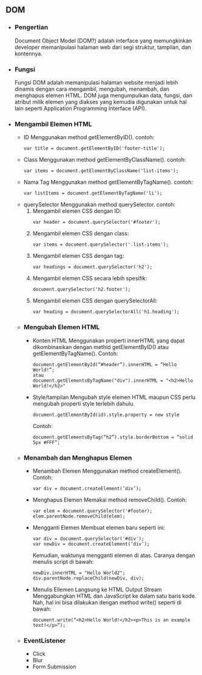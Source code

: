 ## DOM

- ### Pengertian

  Document Object Model (DOM?) adalah interface yang memungkinkan developer memanipulasi halaman web dari segi struktur, tampilan, dan kontennya.

- ### Fungsi

  Fungsi DOM adalah memanipulasi halaman website menjadi lebih dinamis dengan cara mengambil, mengubah, menambah, dan menghapus elemen HTML. DOM juga mengumpulkan data, fungsi, dan atribut milik elemen yang diakses yang kemudia digunakan untuk hal lain seperti Application Programming Interface (API).

- ### Mengambil Elemen HTML

  - ID
    Menggunakan method getElementByID(). contoh:
    ```
    var title = document.getElementByID('footer-title');
    ```
  - Class
    Menggunakan method getElementByClassName(). contoh:
    ```
    var items = document.getElementByClassName('list-items');
    ```
  - Nama Tag
    Menggunakan method getElementByTagName(). contoh:
    ```
    var listItems = document.getElementByTagName('li');
    ```
  - querySelector
    Menggunakan method querySelector. contoh:
    1. Mengambil elemen CSS dengan ID:
       ```
       var header = document.querySelector('#footer');
       ```
    2. Mengambil elemen CSS dengan class:
       ```
       var items = document.querySelector('.list-items');
       ```
    3. Mengambil elemen CSS dengan tag:
       ```
       var headings = document.querySelector('h2');
       ```
    4. Mengambil elemen CSS secara lebih spesifik:
       ```
       document.querySelector('h2.footer');
       ```
    5. Mengambil elemen CSS dengan querySelectorAll:
       ```
       var heading = document.querySelectorAll('h1.heading');
       ```

  * ### Mengubah Elemen HTML

    - Konten HTML
      Menggunakan properti innerHTML yang dapat dikombinasikan dengan methid getElementByID() atau getElementByTagName(). Contoh:

      ```
      document.getElementById(“#header”).innerHTML = “Hello World!”;
      atau
      document.getElementsByTagName("div").innerHTML = "<h2>Hello World!</h2>"
      ```

    - Style/tampilan
      Mengubah style elemen HTML maupun CSS perlu mengubah properti style terlebih dahulu.
      ```
      document.getElementById(id).style.property = new style
      ```
      Contoh:
      ```
      document.getElementsByTag(“h2”).style.borderBottom = “solid 5px #FFF”;
      ```

  * ### Menambah dan Menghapus Elemen

    - Menambah Elemen
      Menggunakan method createElement(). Contoh:

      ```
      var div = document.createElement(‘div’);
      ```

    - Menghapus Elemen
      Memakai method removeChild(). Contoh:

      ```
      var elem = document.querySelector('#footer);
      elem.parentNode.removeChild(elem);
      ```

    - Mengganti Elemen
      Membuat elemen baru seperti ini:

      ```
      var div = document.querySelector('#div');
      var newDiv = document.createElement(‘div’);
      ```

      Kemudian, waktunya mengganti elemen di atas. Caranya dengan menulis script di bawah:

      ```
      newDiv.innerHTML = "Hello World2";
      div.parentNode.replaceChild(newDiv, div);
      ```

    - Menulis Ellemen Langsung ke HTML Output Stream
      Menggabungkan HTML dan JavaScript ke dalam satu baris kode. Nah, hal ini bisa dilakukan dengan method write() seperti di bawah:
      ```
      document.write(“<h2>Hello World!</h2><p>This is an example text!</p>”);
      ```

  * ### EventListener
    - Click
    - Blur
    - Form Submission
